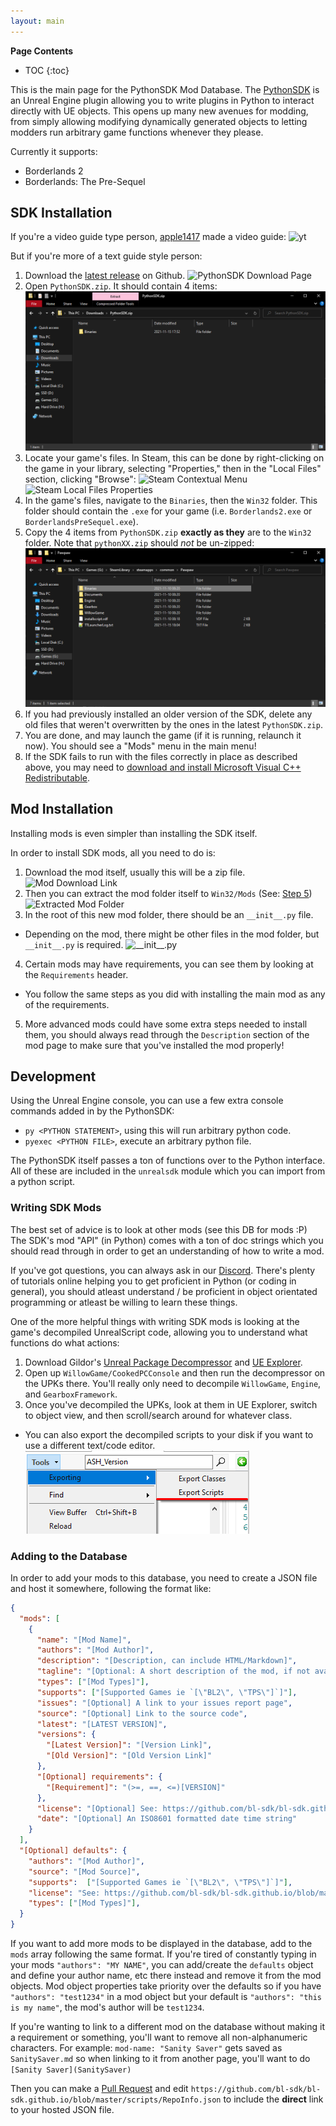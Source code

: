 ```yaml
---
layout: main
---
```


**Page Contents**
* TOC
{:toc}

This is the main page for the PythonSDK Mod Database.
The [PythonSDK](https://github.com/bl-sdk/PythonSDK) is an Unreal Engine plugin allowing you to write plugins in Python to interact directly with UE objects.
This opens up many new avenues for modding, from simply allowing modifying dynamically generated objects to letting modders run arbitrary game functions whenever they please.

Currently it supports:
- Borderlands 2
- Borderlands: The Pre-Sequel
<p></p>

## SDK Installation

If you're a video guide type person, [apple1417](https://github.com/apple1417) made a video guide:
![yt](https://www.youtube.com/embed/nvTYjFjQ-HI)

But if you're more of a text guide style person:

1. Download the [latest release](https://github.com/bl-sdk/PythonSDK/releases/latest) on Github.
![PythonSDK Download Page](/assets/images/posts/installation1.png)
2. Open `PythonSDK.zip`. It should contain 4 items:
![PythonSDK.zip Contents](/assets/images/posts/installation2.png)
3. Locate your game's files. In Steam, this can be done by right-clicking on the game in your library, selecting "Properties," then in the "Local Files" section, clicking "Browse":
![Steam Contextual Menu](/assets/images/posts/installation3.png) ![Steam Local Files Properties](/assets/images/posts/installation4.png)
4. In the game's files, navigate to the `Binaries`, then the `Win32` folder. This folder should contain the `.exe` for your game (i.e. `Borderlands2.exe` or `BorderlandsPreSequel.exe`).
5. Copy the 4 items from `PythonSDK.zip` **exactly as they** are to the `Win32` folder. Note that `pythonXX.zip` should *not* be un-zipped:
![Win32 Folder Contents](/assets/images/posts/installation5.png)
6. If you had previously installed an older version of the SDK, delete any old files that weren't overwritten by the ones in the latest `PythonSDK.zip`.
7. You are done, and may launch the game (if it is running, relaunch it now). You should see a "Mods" menu in the main menu!
8. If the SDK fails to run with the files correctly in place as described above, you may need to [download and install Microsoft Visual C++ Redistributable](https://aka.ms/vs/16/release/vc_redist.x86.exe).

## Mod Installation
Installing mods is even simpler than installing the SDK itself.

In order to install SDK mods, all you need to do is:

1. Download the mod itself, usually this will be a zip file.
![Mod Download Link](/assets/images/posts/mod-install1.png)
2. Then you can extract the mod folder itself to `Win32/Mods` (See: [Step 5](/#sdk-installation))
![Extracted Mod Folder](/assets/images/posts/mod-install2.png)
3. In the root of this new mod folder, there should be an `__init__.py` file.
  - Depending on the mod, there might be other files in the mod folder, but `__init__.py` is required.
![`__init__.py`](/assets/images/posts/mod-install3.png)
4. Certain mods may have requirements, you can see them by looking at the `Requirements` header.
  - You follow the same steps as you did with installing the main mod as any of the requirements.
5. More advanced mods could have some extra steps needed to install them, you should always read through the `Description` section of the mod page to make sure that you've installed the mod properly!

## Development

Using the Unreal Engine console, you can use a few extra console commands added in by the PythonSDK:
- `py <PYTHON STATEMENT>`, using this will run arbitrary python code.
- `pyexec <PYTHON FILE>`, execute an arbitrary python file.

The PythonSDK itself passes a ton of functions over to the Python interface.
All of these are included in the `unrealsdk` module which you can import from a python script.

### Writing SDK Mods
The best set of advice is to look at other mods (see this DB for mods :P)
The SDK's mod "API" (in Python) comes with a ton of doc strings which you should read through in order to get an understanding of how to write a mod.

If you've got questions, you can always ask in our [Discord](https://discord.gg/VJXtHvh).
There's plenty of tutorials online helping you to get proficient in Python (or coding in general),
you should atleast understand / be proficient in object orientated programming or atleast be willing to learn these things.

One of the more helpful things with writing SDK mods is looking at the game's decompiled UnrealScript code, allowing you to understand what functions do what actions:
1. Download Gildor's [Unreal Package Decompressor](https://www.gildor.org/downloads) and [UE Explorer](https://eliotvu.com/portfolio/view/21/ue-explorer).
2. Open up `WillowGame/CookedPCConsole` and then run the decompressor on the UPKs there. You'll really only need to decompile `WillowGame`, `Engine`, and `GearboxFramework`.
3. Once you've decompiled the UPKs, look at them in UE Explorer, switch to object view, and then scroll/search around for whatever class.
  - You can also export the decompiled scripts to your disk if you want to use a different text/code editor.
![Tools -> Exporting -> Export Scripts](/assets/images/posts/mod-dev1.png)

### Adding to the Database
In order to add your mods to this database, you need to create a JSON file and host it somewhere, following the format like:
```json
{
  "mods": [
    {
      "name": "[Mod Name]",
      "authors": "[Mod Author]",
      "description": "[Description, can include HTML/Markdown]",
      "tagline": "[Optional: A short description of the mod, if not available will pull from `description`]",
      "types": ["[Mod Types]"],
      "supports": ["[Supported Games ie `[\"BL2\", \"TPS\"]`]"],
      "issues": "[Optional] A link to your issues report page",
      "source": "[Optional] Link to the source code",
      "latest": "[LATEST VERSION]",
      "versions": {
        "[Latest Version]": "[Version Link]",
        "[Old Version]": "[Old Version Link]"
      },
      "[Optional] requirements": {
        "[Requirement]": "(>=, ==, <=)[VERSION]"
      },
      "license": "[Optional] See: https://github.com/bl-sdk/bl-sdk.github.io/blob/main/scripts/GenerateModDocs.py#L12 for available options",
      "date": "[Optional] An ISO8601 formatted date time string"
    }
  ],
  "[Optional] defaults": {
    "authors": "[Mod Author]",
    "source": "[Mod Source]",
    "supports":  ["[Supported Games ie `[\"BL2\", \"TPS\"]`]"],
    "license": "See: https://github.com/bl-sdk/bl-sdk.github.io/blob/main/scripts/GenerateModDocs.py#L12 for available options",
    "types": ["[Mod Types]"],
  }
}
```
If you want to add more mods to be displayed in the database, add to the `mods` array following the same format.
If you're tired of constantly typing in your mods `"authors": "MY NAME"`, you can add/create the `defaults` object and define your author name, etc there instead and remove it from the mod objects.
Mod object properties take priority over the defaults so if you have `"authors": "test1234"` in a mod object but your default is `"authors": "this is my name"`, the mod's author will be `test1234`.

If you're wanting to link to a different mod on the database without making it a requirement or something, you'll want to remove all non-alphanumeric characters.
For example: `mod-name: "Sanity Saver"` gets saved as `SanitySaver.md` so when linking to it from another page, you'll want to do `[Sanity Saver](SanitySaver)`


Then you can make a [Pull Request](https://github.com/bl-sdk/bl-sdk.github.io/pulls) and edit `https://github.com/bl-sdk/bl-sdk.github.io/blob/master/scripts/RepoInfo.json` to include the **direct** link to your hosted JSON file.